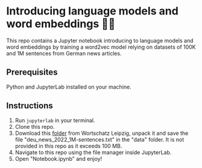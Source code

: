 # Introducing language models and word embeddings 🧑‍💻

This repo contains a Jupyter notebook introducing to language models and word embeddings by training a word2vec model relying on datasets of 100K and 1M sentences from German news articles. 

## Prerequisites

Python and JupyterLab installed on your machine.

## Instructions

1. Run `jupyterlab` in your terminal.
2. Clone this repo. 
3. Download this [folder](https://downloads.wortschatz-leipzig.de/corpora/deu_news_2022_1M.tar.gz) from Wortschatz Leipzig, unpack it and save the file "deu_news_2022_1M-sentences.txt" in the "data" folder. It is not provided in this repo as it exceeds 100 MB.
3. Navigate to this repo using the file manager inside JupyterLab.
4. Open "Notebook.ipynb" and enjoy!
